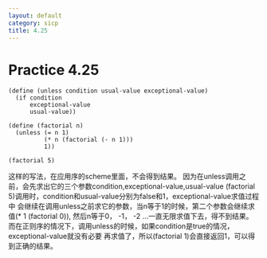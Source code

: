 ```yaml
---
layout: default
category: sicp
title: 4.25
---
```


# Practice 4.25

    (define (unless condition usual-value exceptional-value)
      (if condition
          exceptional-value
          usual-value))

    (define (factorial n)
      (unless (= n 1)
              (* n (factorial (- n 1)))
              1))

    (factorial 5)

这样的写法，在应用序的scheme里面，不会得到结果。
因为在unless调用之前，会先求出它的三个参数condition,exceptional-value,usual-value
(factorial 5)调用时，condition和usual-value分别为false和1，exceptional-value求值过程中
会继续在调用unless之前求它的参数，当n等于1的时候，第二个参数会继续求值(* 1 (factorial 0)),
然后n等于0， -1， -2 ...一直无限求值下去，得不到结果。
而在正则序的情况下，调用unless的时候，如果condition是true的情况，exceptional-value就没有必要
再求值了，所以(factorial 1)会直接返回1，可以得到正确的结果。